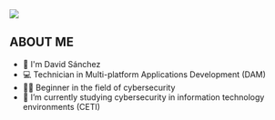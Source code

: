 <img src="https://imgur.com/a/7sGqeuj.png">

## ABOUT ME

- 👦 I'm David Sánchez
- 💻 Technician in Multi-platform Applications Development (DAM)
- 👨‍💻​ Beginner in the field of cybersecurity
- 🌱 I’m currently studying cybersecurity in information technology environments (CETI)
